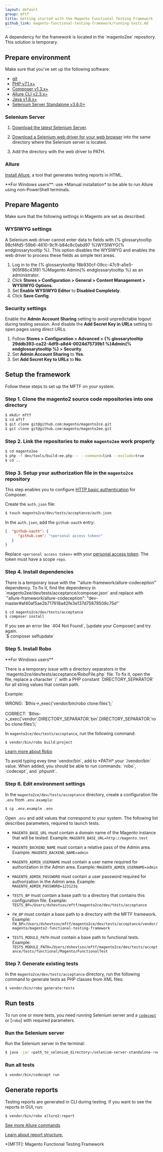```yaml
---
layout: default
group: mftf
title: Getting started with the Magento Functional Testing Framework
github_link: magento-functional-testing-framework/running-tests.md
---
```


<div class="bs-callout bs-callout-info" markdown="1">
A dependency for the framework is located in the `magento2ee` repository.<br/>
This solution is temporary.
</div>

## Prepare environment

Make sure that you've set up the following software: 

* [git]
* [PHP v7.1.x+][php]
* [Composer v1.3.x+][composer]
* [Allure CLI v2.3.x+](#allure)
* [Java v1.8.x+][java]
* [Selenium Server Standalone v3.6.0+](#selenium-server)

### Selenium Server

1. [Download the latest Selenium Server][selenium server].

2. [Download a Selenium web driver for your web browser][selenium web driver] into the same directory where the Selenium server is located.

3. Add the directory with the web driver to PATH.

### Allure

[Install Allure], a tool that generates testing reports in HTML.

<div class="bs-callout bs-callout-tip" markdown="1">
**For Windows users**: use *Manual installation* to be able to run Allure using non-PowerShell terminals.
</div>

## Prepare Magento

Make sure that the following settings in Magento are set as described.

### WYSIWYG settings

A Selenium web driver cannot enter data to fields with {% glossarytooltip 98cf4fd5-59b6-4610-9c1f-b84c8c0abd97 %}WYSIWYG{% endglossarytooltip %}.
This option disables the WYSIWYG and enables the web driver to process these fields as simple text areas.

1. Log in to the {% glossarytooltip 18b930cf-09cc-47c9-a5e5-905f86c43f81 %}Magento Admin{% endglossarytooltip %} as an administrator.
2. Click **Stores &gt; Configuration &gt; General &gt; Content Management &gt; WYSIWYG Options**.
3. Set **Enable WYSIWYG Editor** to **Disabled Completely**.
4. Click **Save Config**.

### Security settings

Enable the **Admin Account Sharing** setting to avoid unpredictable logout during testing session.
And disable the **Add Secret Key in URLs** setting to open pages using direct URLs.

1. Follow **Stores &gt; Configuration &gt; Advanced &gt; {% glossarytooltip 29ddb393-ca22-4df9-a8d4-0024d75739b1 %}Admin{% endglossarytooltip %} &gt; Security**.
2. Set **Admin Account Sharing** to **Yes**.
3. Set **Add Secret Key to URLs** to **No**.

## Setup the framework

Follow these steps to set up the MFTF on your system. 

### Step 1. Clone the magento2 source code repositories into one directory

```bash
$ mkdir mftf
$ cd mftf
$ git clone git@github.com:magento/magento2ce.git
$ git clone git@github.com:magento/magento2ee.git
```

### Step 2. Link the repositories to make `magento2ee` work properly

```bash
$ cd magento2ee
$ php -f dev/tools/build-ee.php -- --command=link --exclude=true
$ cd ..
```

### Step 3. Setup your authorization file in the `magento2ce` repository

This step enables you to configure [HTTP basic authentication] for Composer.

Create the `auth.json` file:

```bash
$ touch magento2ce/dev/tests/acceptance/auth.json
```

In the `auth.json`, add the `github-oauth` entry:

```json
{  "github-oauth": {
      "github.com": "<personal access token>"
   }
}
```

Replace `<personal access token>` with your [personal access token]. The token must have a scope `repo`.

### Step 4. Install dependencies

<div class="bs-callout bs-callout-warning" markdown="1">
There is a temporary issue with the `"allure-framework/allure-codeception"` dependency. To fix it, find the dependency in `magento2ee/dev/tests/acceptance/composer.json` and replace with
`"allure-framework/allure-codeception": "dev-master#af40af5ae2b717618a42fe3e137d75878508c75d"`
</div>

```bash
$ cd magento2ce/dev/tests/acceptance
$ composer install
```

<div class="bs-callout bs-callout-tip" markdown="1">
If you see an error like `404 Not Found`, [update your Composer] and try again.<br/>
`$ composer selfupdate`
</div>

### Step 5. Install Robo

<div class="bs-callout bs-callout-warning" markdown="1">
**For Windows users**
<p markdown="1">
There is a temporary issue with a directory separators in the `magento2ce/dev/tests/acceptance/RoboFile.php` file. To fix it, open the file, replace a character `/` with a PHP constant `DIRECTORY_SEPARATOR` for all string values that contain path.
</p>
<p>Example:</p>
<p markdown="1">
WRONG: `$this->_exec('vendor/bin/robo clone:files');`<br/><br/>
CORRECT: `$this->_exec('vendor'.DIRECTORY_SEPARATOR.'bin'.DIRECTORY_SEPARATOR.'robo clone:files');`
</p>
</div>

In `magento2ce/dev/tests/acceptance`, run the following command:

```bash
$ vendor/bin/robo build:project
```

[Learn more about Robo][robo]

<div class="bs-callout bs-callout-tip" markdown="1">
To avoid typing evey time `vendor/bin`, add to *PATH* your `<absolute path to acceptance dir>/vendor/bin` value. When added, you should be able to run commands: `robo`, `codecept`, and `phpunit`. 
</div>

### Step 6. Edit environment settings

In the `magento2ce/dev/tests/acceptance` directory, create a configuration file `.env` from `.env.example`:

```bash
$ cp .env.example .env
```

Open `.env` and add values that correspond to your system.
The following list describes parameters, required to launch tests.

* `MAGENTO_BASE_URL` must contain a domain name of the Magento instance that will be tested.
Example: `MAGENTO_BASE_URL=http://magento.test`

* `MAGENTO_BACKEND_NAME` must contain a relative pass of the Admin area.
Example: `MAGENTO_BACKEND_NAME=admin`

* `MAGENTO_ADMIN_USERNAME` must contain a user name required for authorization in the Admin area.
Example: `MAGENTO_ADMIN_USERNAME=admin`

* `MAGENTO_ADMIN_PASSWORD` must contain a user password required for authorization in the Admin area. 
Example: `MAGENTO_ADMIN_PASSWORD=123123q`

* `TESTS_BP` must contain a base path to a directory that contains this configuration file. 
Example: `TESTS_BP=/Users/dshevtsov/mftf/magento2ce/dev/tests/acceptance`

* `FW_BP` must contain a base path to a directory with the MFTF framework. 
Example: `FW_BP=/Users/dshevtsov/mftf/magento2ce/dev/tests/acceptance/vendor/magento/magento2-functional-testing-framework`

* `TESTS_MODULE_PATH` must contain a base path to functional tests. 
Example: `TESTS_MODULE_PATH=/Users/dshevtsov/mftf/magento2ce/dev/tests/acceptance/tests/functional/Magento/FunctionalTest`

### Step 7. Generate existing tests

In the `magento2ce/dev/tests/acceptance` directory, run the following command to generate tests as PHP classes from XML files:

```bash
$ vendor/bin/robo generate:tests
```

## Run tests

To run one or more tests, you need running Selenium server and a [`codecept`] or [`robo`] with required parameters. 

### Run the Selenium server

Run the Selenium server in the terminal:

```bash
$ java -jar <path_to_selenium_directory>/selenium-server-standalone-<version>.jar
```

### Run all tests

```bash
$ vendor/bin/codecept run 
```

## Generate reports

Testing reports are generated in CLI during testing.
If you want to see the reports in GUI, run:

```bash
$ vendor/bin/robo allure2:report
```
[See more Allure commands][allure commands]

[Learn about report structure.][allure reports] 

<!-- LINKS -->

[`codecept`]: commands/codeception.html
[`robo]: commands/robo.html
[allure commands]: commands/robo.html#allure-robo-commands

[git]: https://git-scm.com/downloads
[php]: http://php.net/manual/en/install.php
[composer]: https://getcomposer.org/download/
[java]: https://www.java.com/en/download/

[HTTP basic authentication]: https://getcomposer.org/doc/articles/http-basic-authentication.md#http-basic-authentication
[magento-pangolin]: https://github.com/magento-pangolin/
[personal access token]: https://help.github.com/articles/creating-a-personal-access-token-for-the-command-line/#creating-a-token
[robo]: http://robo.li/
[update your Composer]: https://getcomposer.org/doc/03-cli.md#self-update-selfupdate-
[selenium server]: http://www.seleniumhq.org/download/
[selenium web driver]: http://docs.seleniumhq.org/about/platforms.jsp
[Install Allure]: https://docs.qameta.io/allure/latest/
[allure reports]: https://docs.qameta.io/allure/latest/#_report_structure

<!-- Abbreviations -->

*[MFTF]: Magento Functional Testing Framework